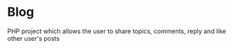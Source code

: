 # Blog
 PHP project which allows the user to share topics, comments, reply and like other user's posts
